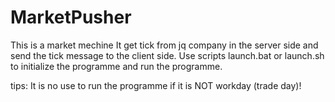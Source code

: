 # MarketPusher
This is a market mechine
It get tick from jq company in the server side and send the tick message to the client side.
Use scripts launch.bat or launch.sh to initialize the programme and run the programme.

tips: It is no use to run the programme if it is NOT workday (trade day)! 